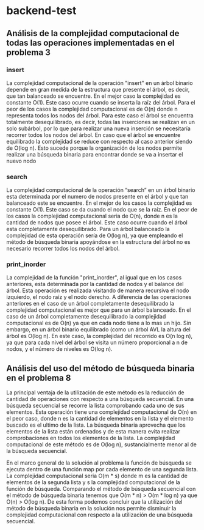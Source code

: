 # backend-test

## Análisis de la complejidad computacional de todas las operaciones implementadas en el problema 3

### insert

La complejidad computacional de la operación "insert" en un árbol binario depende en gran medida de la estructura que presente el árbol, es decir, que tan balanceado se encuentre. En el mejor caso la complejidad es constante O(1). Este caso ocurre cuando se inserta la raíz del árbol. Para el peor de los casos la complejidad computacional es de O(n) donde n representa todos los nodos del árbol. Para este caso el árbol se encuentra totalmente desequilibrado, es decir, todas las inserciones se realizan en un solo subárbol, por lo que para realizar una nueva inserción se necesitaría recorrer todos los nodos del árbol. En caso que el árbol se encuentre equilibrado la complejidad se reduce con respecto al caso anterior siendo de O(log n). Esto sucede porque la organización de los nodos permite realizar una búsqueda binaria para encontrar donde se va a insertar el nuevo nodo

### search

La complejidad computacional de la operación “search” en un árbol binario esta determinada por el numero de nodos presente en el árbol y que tan balanceado este se encuentre. En el mejor de los casos la complejidad es constante O(1). Este caso se da cuando el nodo que se la raíz. En el peor de los casos la complejidad computacional seria de O(n), donde n es la cantidad de nodos que posee el árbol. Este caso ocurre cuando el árbol esta completamente desequilibrado. Para un árbol balanceado la complejidad de esta operación sería de O(log n), ya que empleando el método de búsqueda binaria apoyándose en la estructura del árbol no es necesario recorrer todos los nodos del árbol. 

### print_inorder

La complejidad de la función "print_inorder", al igual que en los casos anteriores, esta determinada por la cantidad de nodos y el balance del árbol. Esta operación es realizada visitando de manera recursiva el nodo izquierdo, el nodo raíz y el nodo derecho. A diferencia de las operaciones anteriores en el caso de un árbol completamente desequilibrado la complejidad computacional es mejor que para un árbol balanceado. En el caso de un árbol completamente desequilibrado la complejidad computacional es de O(n) ya que en cada nodo tiene a lo mas un hijo. Sin embargo, en un árbol binario equilibrado (como un árbol AVL la altura del árbol es O(log n). En este caso, la complejidad del recorrido es O(n log n), ya que para cada nivel del árbol se visita un número proporcional a n de nodos, y el número de niveles es O(log n).

## Análisis del uso del método de búsqueda binaria en el problema 8

La principal ventaja de la utilización de este método es la reducción de cantidad de operaciones con respecto a una búsqueda secuencial. En una búsqueda secuencial se recorre la lista comprobando cada uno de sus elementos. Esta operación tiene una complejidad computacional de O(n) en el peor caso, donde n es la cantidad de elementos en la lista y el elemento buscado es el ultimo de la lista. La búsqueda binaria aprovecha que los elementos de la lista están ordenados y de esta manera evita realizar comprobaciones en todos los elementos de la lista. La complejidad computacional de este método es de O(log n), sustancialmente menor al de la búsqueda secuencial.

En el marco general de la solución al problema la función de búsqueda se ejecuta dentro de una función map por cada elemento de una segunda lista. La complejidad computacional seria O(m * s)   donde m es la cantidad de elementos de la segunda lista y s la complejidad computacional de la función de búsqueda. Comparando el método de búsqueda secuencial con el método de búsqueda binaria tenemos que O(m * n) > O(m * log n) ya que O(n) > O(log n). De esta forma podemos concluir que la utilización del método de búsqueda binaria en la solución nos permite disminuir la complejidad computacional con respecto a la utilización de una búsqueda secuencial.

